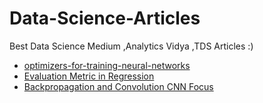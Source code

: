 # Data-Science-Articles
Best Data Science Medium ,Analytics Vidya ,TDS Articles :)

* [optimizers-for-training-neural-networks](https://medium.com/datadriveninvestor/optimizers-for-training-neural-networks-e0196662e21e)
* [Evaluation Metric in Regression](https://medium.com/usf-msds/choosing-the-right-metric-for-machine-learning-models-part-1-a99d7d7414e4)
* [Backpropagation and Convolution CNN Focus](https://medium.com/@pavisj/convolutions-and-backpropagations-46026a8f5d2c)
